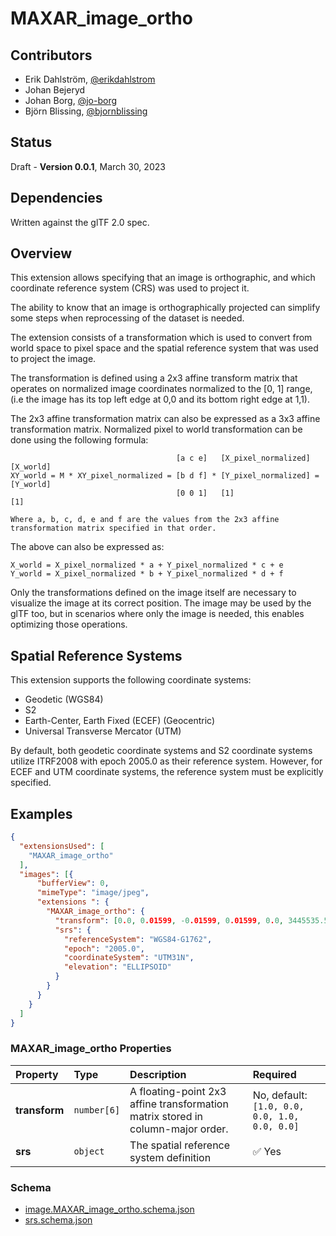 # MAXAR_image_ortho 

## Contributors

* Erik Dahlström, [@erikdahlstrom](https://github.com/erikdahlstrom)
* Johan Bejeryd
* Johan Borg, [@jo-borg](https://github.com/jo-borg)
* Björn Blissing, [@bjornblissing](https://github.com/bjornblissing)

## Status

Draft - **Version 0.0.1**, March 30, 2023

## Dependencies

Written against the glTF 2.0 spec.

## Overview

This extension allows specifying that an image is orthographic, and which coordinate reference system (CRS) was used to project it.

The ability to know that an image is orthographically projected can simplify some steps when reprocessing of the dataset is needed.

The extension consists of a transformation which is used to convert from world space to pixel space and the spatial reference system that was used to project the image.

The transformation is defined using a 2x3 affine transform matrix that operates on normalized image coordinates normalized to the [0, 1] range, (i.e the image has its top left 
edge at 0,0 and its bottom right edge at 1,1).

The 2x3 affine transformation matrix can also be expressed as a 3x3 affine transformation matrix. Normalized pixel to world transformation can be done using the following formula:

```
                                     [a c e]   [X_pixel_normalized]   [X_world]
XY_world = M * XY_pixel_normalized = [b d f] * [Y_pixel_normalized] = [Y_world]
                                     [0 0 1]   [1]                    [1]

Where a, b, c, d, e and f are the values from the 2x3 affine transformation matrix specified in that order.
```

The above can also be expressed as:
```
X_world = X_pixel_normalized * a + Y_pixel_normalized * c + e
Y_world = X_pixel_normalized * b + Y_pixel_normalized * d + f
```

Only the transformations defined on the image itself are necessary to visualize the image at its correct position. The image may be used by the glTF too, but in scenarios where only the image is needed, this enables optimizing those operations.
## Spatial Reference Systems

This extension supports the following coordinate systems:

- Geodetic (WGS84)
- S2
- Earth-Center, Earth Fixed (ECEF) (Geocentric)
- Universal Transverse Mercator (UTM)

By default, both geodetic coordinate systems and S2 coordinate systems utilize ITRF2008 with epoch 2005.0 as their reference system. However, for ECEF and UTM coordinate systems, the reference system must be explicitly specified.

## Examples

```json
{
  "extensionsUsed": [
    "MAXAR_image_ortho"
  ],
  "images": [{
      "bufferView": 0,
      "mimeType": "image/jpeg",
      "extensions ": {
        "MAXAR_image_ortho": {
          "transform": [0.0, 0.01599, -0.01599, 0.01599, 0.0, 3445535.5, 618827.0],
          "srs": {
            "referenceSystem": "WGS84-G1762",
            "epoch": "2005.0",
            "coordinateSystem": "UTM31N",
            "elevation": "ELLIPSOID"
          }
        }
      }
    }
  ]
}
```
<!-- **TODO: is the example correct wrt to order of the transform values?** -->

### MAXAR_image_ortho Properties

| **Property** | **Type** | **Description** | **Required**
|:------ |:------ |:------ |:------ | 
| **transform** | `number[6]` | A floating-point 2x3 affine transformation matrix stored in column-major order. | No, default: `[1.0, 0.0, 0.0, 1.0, 0.0, 0.0]`
| **srs** | `object` | The spatial reference system definition | :white_check_mark: Yes

### Schema

* [image.MAXAR_image_ortho.schema.json](schema/image.MAXAR_image_ortho.schema.json)
* [srs.schema.json](schema/srs.schema.json)

